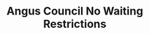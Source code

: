 ---
schema: default
title: Angus Council No Waiting Restrictions
organization: Angus Council
notes: >-
    Angus Council No Waiting Restrictions
resources:
  - name: Angus Council No Waiting Restrictions WMS
  - url: >-
      http://data.angus.gov.uk/geoserver/services/services:no_waiting/wms?
  - format: WMS

  - name: Angus Council No Waiting Restrictions KML
  - url: >-
      http://data.angus.gov.uk/geoserver/services/wms/kml?layers=services:no_waiting&mode=download
  - format: KML

  - name: Angus Council No Waiting Restrictions GEOJSON
  - url: >-
      http://data.angus.gov.uk/geoserver/services/ows?service=WFS&version=1.0.0&request=GetFeature&typeName=services:no_waiting&outputFormat=application%2Fjson&srsName=EPSG:3857
  - format: GEOJSON
license: UK Open Government Licence (OGL)
category:

  - no waiting
  - parking
  - restrictions
  - roads
  - traffic
  - transport
maintainer: Angus Council
maintainer_email: someone@example.com
---
